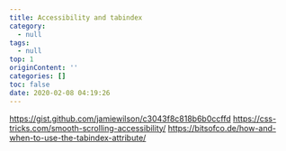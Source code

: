 ```yaml
---
title: Accessibility and tabindex
category:
  - null
tags:
  - null
top: 1
originContent: ''
categories: []
toc: false
date: 2020-02-08 04:19:26
---
```


https://gist.github.com/jamiewilson/c3043f8c818b6b0ccffd
https://css-tricks.com/smooth-scrolling-accessibility/
https://bitsofco.de/how-and-when-to-use-the-tabindex-attribute/